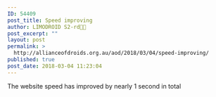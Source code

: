 ```yaml
---
ID: 54409
post_title: Speed improving
author: LIMODROID S2-rd🔭🔬
post_excerpt: ""
layout: post
permalink: >
  http://allianceofdroids.org.au/aod/2018/03/04/speed-improving/
published: true
post_date: 2018-03-04 11:23:04
---
```

The website speed has improved by nearly 1 second in total